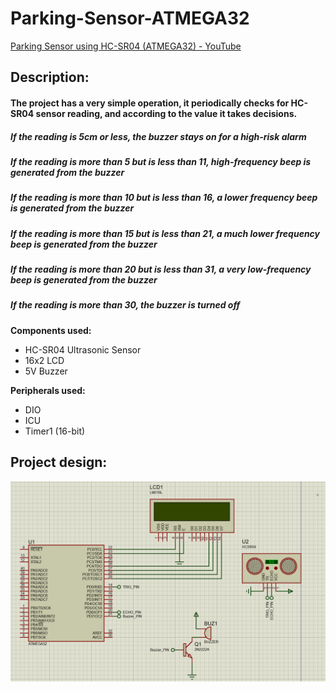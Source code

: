 # Parking-Sensor-ATMEGA32

[Parking Sensor using HC-SR04 (ATMEGA32) - YouTube](https://www.youtube.com/watch?v=_CBrciw4Yfw&list=PLC3Wwc_IeCN8d-kV1xPaiXWGpabYQGxY_&index=6)

## Description:
 
#### The project has a very simple operation, it periodically checks for HC-SR04 sensor reading, and according to the value it takes decisions.

##### If the reading is 5cm or less, the buzzer stays on for a high-risk alarm
##### If the reading is more than 5 but is less than 11, high-frequency beep is generated from the buzzer
##### If the reading is more than  10 but is less than 16, a lower frequency beep is generated from the buzzer
##### If the reading is more than 15 but is less than 21, a much lower frequency beep is generated from the buzzer
##### If the reading is more than 20 but is less than 31, a very low-frequency beep is generated from the buzzer
##### If the reading is more than 30, the buzzer is turned off

**Components used:**
- HC-SR04 Ultrasonic Sensor
- 16x2 LCD
- 5V Buzzer

**Peripherals used:**
- DIO
- ICU
- Timer1 (16-bit)

## Project design:

![Project Design](https://github.com/Piistachyoo/Parking-Sensor-ATMEGA32/blob/main/design.png?raw=true)
